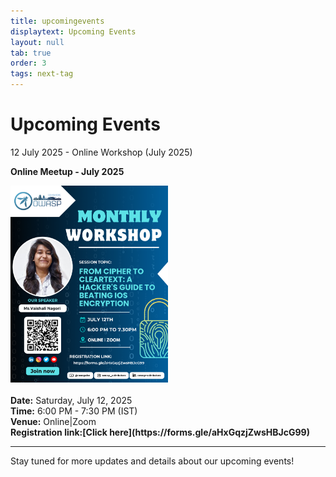 ```yaml
---
title: upcomingevents
displaytext: Upcoming Events
layout: null
tab: true
order: 3
tags: next-tag
---
```


# Upcoming Events

<!-- [Coming Soon](assets/images/coming_soon_.gif) -->
<summary>12 July 2025 - Online Workshop (July 2025)</summary>
<p>
  <strong>Online Meetup - July 2025</strong>
  <br>
  <div>
    <img src="assets/images/events/July'25/Monthly workshop OWASP- July 12.png" alt="Event Poster" width="50%">
  </div> 
  <br>
  <strong>Date:</strong> Saturday, July 12, 2025
  <br>
  <strong>Time:</strong> 6:00 PM - 7:30 PM (IST)
  <br>
  <strong>Venue:</strong> Online|Zoom
  <br>
  <strong>Registration link:[Click here](https://forms.gle/aHxGqzjZwsHBJcG99)</strong> 
  <br>
</p>


---

Stay tuned for more updates and details about our upcoming events!
